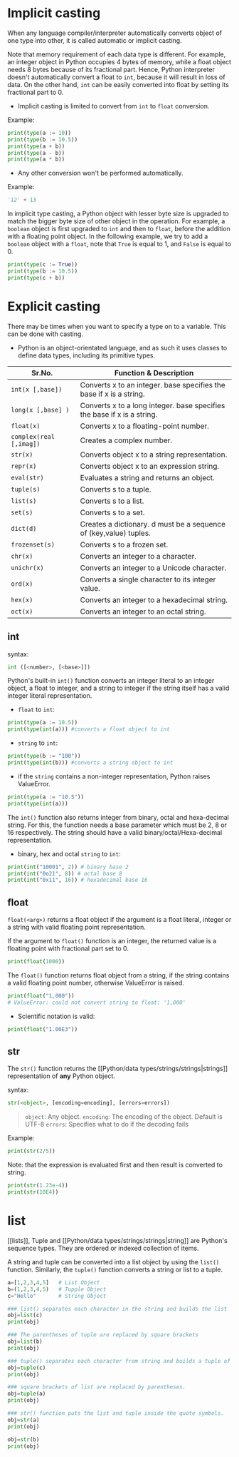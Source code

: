 # Implicit casting
When any language compiler/interpreter automatically converts object of one type into other, it is called automatic or implicit casting.

Note that memory requirement of each data type is different. For example, an integer object in Python occupies 4 bytes of memory, while a float object needs 8 bytes because of its fractional part. Hence, Python interpreter doesn't automatically convert a float to `int`, because it will result in loss of data. On the other hand, `int` can be easily converted into float by setting its fractional part to 0.

- Implicit casting is limited to convert from `int` to `float` conversion.

Example:
```Python
print(type(a := 10))
print(type(b := 10.5))
print(type(a + b))
print(type(a - b))
print(type(a * b))
```

- Any other conversion won't be performed automatically.

Example:
```Python
'12' + 13
```

In implicit type casting, a Python object with lesser byte size is upgraded to match the bigger byte size of other object in the operation. For example, a `boolean` object is first upgraded to `int` and then to `float`, before the addition with a floating point object. In the following example, we try to add a `boolean` object with a `float`, note that `True` is equal to 1, and `False` is equal to 0.

```Python
print(type(c := True))
print(type(b := 10.5))
print(type(c + b))
```

# Explicit casting
There may be times when you want to specify a type on to a variable. This can be done with casting.
- Python is an object-orientated language, and as such it uses classes to define data types, including its primitive types.

| Sr.No.                | Function & Description                                                  |
| --------------------- | ----------------------------------------------------------------------- |
| `int(x [,base])`        | Converts x to an integer. base specifies the base if x is a string.     |
| `long(x [,base] )`      | Converts x to a long integer. base specifies the base if x is a string. |
| `float(x)`              | Converts x to a floating-point number.                                  |
| `complex(real [,imag])` | Creates a complex number.                                               |
| `str(x)`                | Converts object x to a string representation.                           |
| `repr(x)`               | Converts object x to an expression string.                              |
| `eval(str)`             | Evaluates a string and returns an object.                               |
| `tuple(s)`              | Converts s to a tuple.                                                  |
| `list(s)`               | Converts s to a list.                                                   |
| `set(s)`                | Converts s to a set.                                                    |
| `dict(d)`               | Creates a dictionary. d must be a sequence of (key,value) tuples.       |
| `frozenset(s)`          | Converts s to a frozen set.                                             |
| `chr(x)`                | Converts an integer to a character.                                     |
| `unichr(x)`             | Converts an integer to a Unicode character.                             |
| `ord(x)`                | Converts a single character to its integer value.                       |
| `hex(x)`                | Converts an integer to a hexadecimal string.                            |
| `oct(x)`                | Converts an integer to an octal string.                                 |

## int

syntax:
```python
int ([<number>, [<base>]])
```

Python's built-in `int()` function converts an integer literal to an integer object, a float to integer, and a string to integer if the string itself has a valid integer literal representation.

- `float` to `int`:
```Python
print(type(a := 10.5))
print(type(int(a))) #converts a float object to int
```

- `string` to `int`:
```Python
print(type(b := "100"))
print(type(int(b))) #converts a string object to int
```

- if the `string` contains a non-integer representation, Python raises ValueError.
```Python
print(type(a := "10.5"))
print(type(int(a)))
```

The `int()` function also returns integer from binary, octal and hexa-decimal string. For this, the function needs a base parameter which must be 2, 8 or 16 respectively. The string should have a valid binary/octal/Hexa-decimal representation.

- binary, hex and octal `string` to `int`:
```Python
print(int("10001", 2)) # binary base 2
print(int("0o21", 8)) # octal base 8
print(int("0x11", 16)) # hexadecimal base 16
```

## float
`float(<arg>)` returns a float object if the argument is a float literal, integer or a string with valid floating point representation.

If the argument to `float()` function is an integer, the returned value is a floating point with fractional part set to 0.

```Python
print(float(1000))
```

The `float()` function returns float object from a string, if the string contains a valid floating point number, otherwise ValueError is raised.

```Python
print(float("1,000"))
# ValueError: could not convert string to float: '1,000'
```

- Scientific notation is valid: 
```Python
print(float("1.00E3"))
```

## str
The `str()` function returns the [[Python/data types/strings/strings|strings]] representation of **any** Python object.

syntax:
```Python
str(<object>, [encoding=encoding], [errors=errors])
```

> `object`:	Any object.
> `encoding`:	The encoding of the object. Default is UTF-8
> `errors`:	Specifies what to do if the decoding fails

Example:
```Python
print(str(2/5))
```
Note: that the expression is evaluated first and then result is converted to string.

```Python
print(str(1.23e-4))
print(str(10E4))
```

# list
[[lists]], Tuple and [[Python/data types/strings/strings|string]] are Python's sequence types. They are ordered or indexed collection of items.

A string and tuple can be converted into a list object by using the `list()` function. Similarly, the `tuple()` function converts a string or list to a tuple.

```Python
a=[1,2,3,4,5]   # List Object
b=(1,2,3,4,5)   # Tupple Object
c="Hello"       # String Object

### list() separates each character in the string and builds the list
obj=list(c)
print(obj)

### The parentheses of tuple are replaced by square brackets
obj=list(b)
print(obj)

### tuple() separates each character from string and builds a tuple of characters
obj=tuple(c)
print(obj)

### square brackets of list are replaced by parentheses.
obj=tuple(a)
print(obj)

### str() function puts the list and tuple inside the quote symbols.
obj=str(a)
print(obj)

obj=str(b)
print(obj)
```